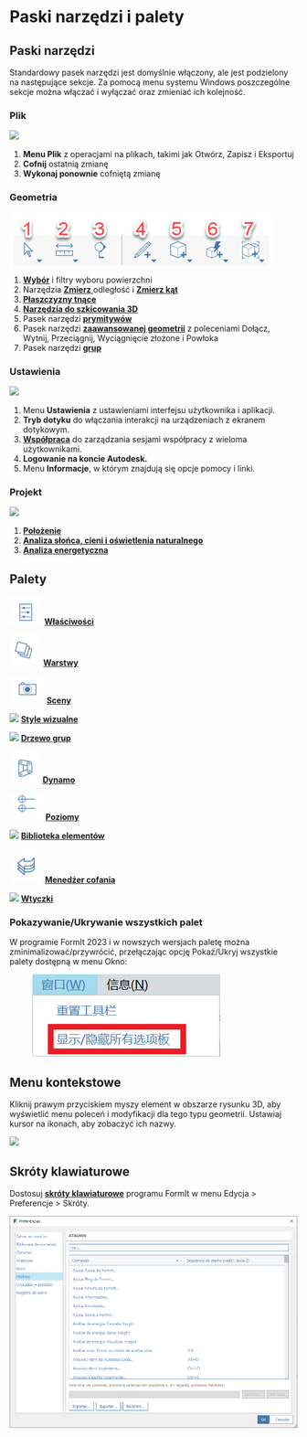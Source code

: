 # Paski narzędzi i palety

## Paski narzędzi

Standardowy pasek narzędzi jest domyślnie włączony, ale jest podzielony na następujące sekcje. Za pomocą menu systemu Windows poszczególne sekcje można włączać i wyłączać oraz zmieniać ich kolejność.

### Plik

![](../.gitbook/assets/file\_icons.png)

1. **Menu Plik** z operacjami na plikach, takimi jak Otwórz, Zapisz i Eksportuj
2. **Cofnij** ostatnią zmianę
3. **Wykonaj ponownie** cofniętą zmianę

### Geometria

![](<../.gitbook/assets/geometry_icons (1).png>)

1. [**Wybór**](https://windows.help.formit.autodesk.com/tool-library/select-edge-face-or-object) i filtry wyboru powierzchni
2. Narzędzia [**Zmierz** ](../tool-library/measure-tool.md)odległość i [**Zmierz kąt**](../tool-library/measure-angle-tool.md)
3. [**Płaszczyzny tnące**](../tool-library/section-planes.md)
4. [**Narzędzia do szkicowania 3D**](../formit-primer/part-i/3d-sketching.md)
5. Pasek narzędzi [**prymitywów** ](../tool-library/place-primitive-object.md)
6. Pasek narzędzi [**zaawansowanej geometrii**](tool-bars.md) z poleceniami Dołącz, Wytnij, Przeciągnij, Wyciągnięcie złożone i Powłoka
7. Pasek narzędzi [**grup** ](../tool-library/groups.md)

### Ustawienia

![](../.gitbook/assets/settings\_icons.png)

1. Menu **Ustawienia** z ustawieniami interfejsu użytkownika i aplikacji.
2. **Tryb dotyku** do włączania interakcji na urządzeniach z ekranem dotykowym.
3. [**Współpraca**](../tool-library/collaboration.md) do zarządzania sesjami współpracy z wieloma użytkownikami.
4. **Logowanie na koncie Autodesk.**
5. Menu **Informacje**, w którym znajdują się opcje pomocy i linki.

### Projekt

![](../.gitbook/assets/design\_icons.png)

1. [**Położenie**](../tool-library/setting-location.md)
2. [**Analiza słońca, cieni i oświetlenia naturalnego**](../tool-library/solar-analysis.md)
3. [**Analiza energetyczna**](../tool-library/energy-analysis.md)

## Palety

![](<../.gitbook/assets/properties (1).png>) [**Właściwości**](https://windows.help.formit.autodesk.com/tool-library/properties)

![](../.gitbook/assets/layers.png) [**Warstwy**](../tool-library/layers.md)

![](../.gitbook/assets/scenes.png) [**Sceny**](../tool-library/scenes.md)

![](../.gitbook/assets/visual\_styles.png) [**Style wizualne**](../tool-library/visual-styles.md)

![](../.gitbook/assets/branch\_tree.png) [**Drzewo grup**](../tool-library/groups-tree.md)

![](../.gitbook/assets/dynamo.png) [**Dynamo**](../tool-library/dynamo.md)

![](../.gitbook/assets/levels.png) [**Poziomy**](../tool-library/levels-and-area.md)

![](../.gitbook/assets/content\_library.png) [**Biblioteka elementów**](../tool-library/content-library.md)

![](../.gitbook/assets/undo.png) [**Menedżer cofania**](https://github.com/FormIt3D/autodesk-formit-360-windows-help/tree/c377e7b8a3b8e43e684321d0b7de867608d317a3/tool-library/undo-manager.md)

![](../.gitbook/assets/plugin\_img.png) [**Wtyczki**](https://windows.help.formit.autodesk.com/tool-library/plug-ins)

### Pokazywanie/Ukrywanie wszystkich palet

W programie FormIt 2023 i w nowszych wersjach paletę można zminimalizować/przywrócić, przełączając opcję Pokaż/Ukryj wszystkie palety dostępną w menu Okno:

<figure><img src="../.gitbook/assets/ShowHidePalette.png" alt=""><figcaption></figcaption></figure>

## Menu kontekstowe

Kliknij prawym przyciskiem myszy element w obszarze rysunku 3D, aby wyświetlić menu poleceń i modyfikacji dla tego typu geometrii. Ustawiaj kursor na ikonach, aby zobaczyć ich nazwy.

![](../.gitbook/assets/wheel\_img.png)

## Skróty klawiaturowe

Dostosuj [**skróty klawiaturowe**](../appendix/keyboard-shortcuts.md) programu FormIt w menu Edycja > Preferencje > Skróty.

![](<../.gitbook/assets/shortcuts_img (1).png>)
